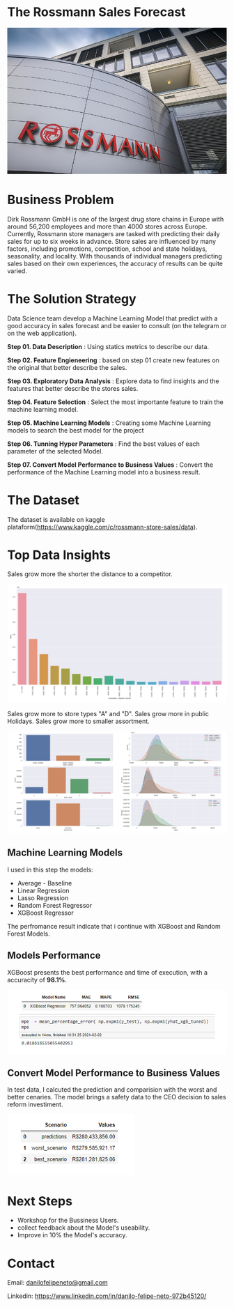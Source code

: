 # The Rossmann Sales Forecast

![Sales Forescast](img/800px-Dirk_Rossmann_GmbH.jpg)

# Business Problem

Dirk Rossmann GmbH is one of the largest drug store chains in Europe with around 56,200 employees and more than 4000 stores across Europe. Currently, Rossmann store managers are tasked with predicting their daily sales for up to six weeks in advance. Store sales are influenced by many factors, including promotions, competition, school and state holidays, seasonality, and locality. With thousands of individual managers predicting sales based on their own experiences, the accuracy of results can be quite varied.

# The Solution Strategy

Data Science team develop a Machine Learning Model that predict with a good accuracy in sales forecast and be easier to consult (on the telegram or on the web application).

**Step 01. Data Description** : Using statics metrics to describe our data.

**Step 02. Feature Engieneering** : based on step 01 create new features on the original that better describe the sales.

**Step 03. Exploratory Data Analysis** : Explore data to find insights and the features that better describe the stores sales.

**Step 04. Feature Selection** : Select the most importante feature to train the machine learning model.

**Step 05. Machine Learning Models** : Creating some Machine Learning models to search the best model for the project

**Step 06. Tunning Hyper Parameters** : Find the best values of each parameter of the selected Model.

**Step 07. Convert Model Performance to Business Values** : Convert the performance of the Machine Learning model into a business result.


# The Dataset

The dataset is available on kaggle plataform(https://www.kaggle.com/c/rossmann-store-sales/data).


# Top Data Insights 


Sales grow more the shorter the distance to a competitor. 

![salesByCompetitionDistance](img/sales_by_competition_distance.PNG)

Sales grow more to store types "A" and "D". 
Sales grow more in public Holidays.
Sales grow more to smaller assortment.

![sales](img/sales_by_store_type_hollidays.PNG)


## Machine Learning Models

I used in this step the models:
* Average - Baseline
* Linear Regression
* Lasso Regression
* Random Forest Regressor
* XGBoost Regressor

The perfromance result indicate that i continue with XGBoost and Random Forest Models.


## Models Performance

XGBoost presents the best performance and time of execution, with a accuracity of **98.1%**.

![xgboostFinalPerformance](img/xgboostFinalPerformance.PNG)


## Convert Model Performance to Business Values

In test data, I calcuted the prediction and comparision with the worst and better cenaries. The model brings a safety data to the CEO decision to sales reform investiment.

![businessPerformance](img/businessPerformance.PNG)

# Next Steps
* Workshop for the Bussiness Users.
* collect feedback about the Model's useability.
* Improve in 10% the Model's accuracy.


# Contact

Email: danilofelipeneto@gmail.com

Linkedin: https://www.linkedin.com/in/danilo-felipe-neto-972b45120/
